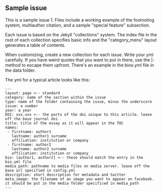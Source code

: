## Sample issue

This is a sample issue 1. Files include a working example of the footnoting system, multiauthor citation, and a sample "special feature" subsection. 

Each issue is based on the Jekyll "collections" system. The index file in the root of each collection specifies basic info and the "category_menu" layout generates a table of contents.

When customizing, create a new collection for each issue. Write your yml carefully. If you have weird quotes that you want to put in there, use the |- method to escape them upfront. There's an example in the bios.yml file in the data folder.

The yml for a typical article looks like this:

```
---
layout: page <-- standard
category: name of the section within the issue
type: name of the folder containing the issue, minus the underscore
issue: a number
year: a year
DOI: xxx.xxx <-- the parts of the doi unique to this article. leave off the base journal doi
title: title of the essay as it will appear in the TOC
names:
 - firstname: author1
   lastname: author1 surname
   affiliation: institution or company
 - firstname: author2
   lastname: author2 surname
   affiliation: institution or company
bio: [author1, author2] <-- these should match the entry in the bio.yml file
media_path: pathname to media files on media server. leave off the base url specified in config.yml
description: short description for metadata and twitter
meta_image: the filename of an image you want to appear on facebook. it should be put in the media folder specificed in media_path
---
```
